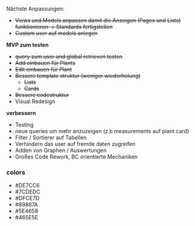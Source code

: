 Nächste Anpassungen:

- ~~Views und Models anpassen damit die Anzeigen (Pages und Lists) funktionieren -> Standards fertigstellen~~
- ~~Custom user auf models anlegen~~

**MVP zum testen**

- ~~query zum user and global retrieven testen~~
- ~~Add einbauen für Plants~~
- ~~Edit einbauen für Plant~~
- ~~Bessere template struktur (weniger wiederholung)~~
  - ~~Lists~~
  - ~~Cards~~
- ~~Bessere codestruktur~~
- Visual Redesign

**verbessern**

- Testing
- neue queries um mehr anzuzeigen (z.b measurements auf plant card)
- Filter / Sortierer auf Tabellen
- Verhindern das user auf fremde daten zugreifen
- Adden von Graphen / Auswertungen
- Großes Code Rework, BC orientierte Mechaniken


### colors
- #DE7CC6
- #7CDEDC
- #DFCE7D
- #89867A
- #5E4658
- #465E5E